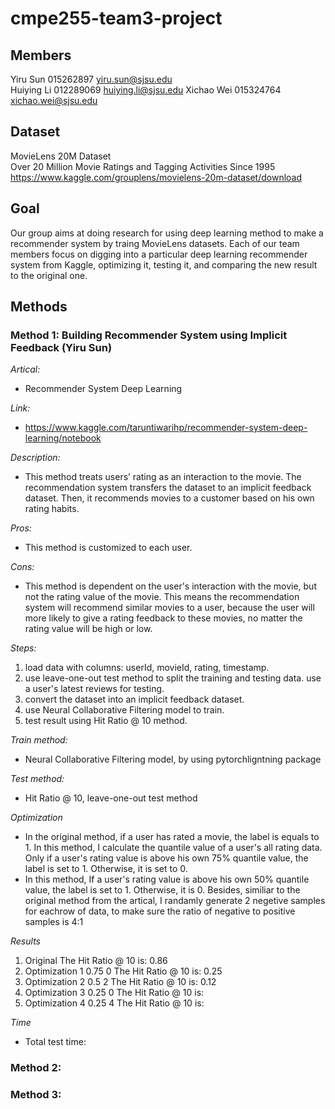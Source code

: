 # cmpe255-team3-project

## Members
Yiru Sun 015262897 yiru.sun@sjsu.edu<br/>
Huiying Li 012289069 huiying.li@sjsu.edu
Xichao Wei 015324764 xichao.wei@sjsu.edu

## Dataset
MovieLens 20M Dataset<br/>
Over 20 Million Movie Ratings and Tagging Activities Since 1995<br/>
https://www.kaggle.com/grouplens/movielens-20m-dataset/download

## Goal
Our group aims at doing research for using deep learning method to make a recommender system by traing MovieLens datasets. Each of our team members focus on digging into a particular deep learning recommender system from Kaggle, optimizing it, testing it, and comparing the new result to the original one.

## Methods
### Method 1: Building Recommender System using Implicit Feedback (Yiru Sun)
*Artical:* 
* Recommender System Deep Learning

*Link:* 
* https://www.kaggle.com/taruntiwarihp/recommender-system-deep-learning/notebook

*Description:* 
* This method treats users’ rating as an interaction to the movie. The recommendation system transfers the dataset to an implicit feedback dataset. Then, it recommends movies to a customer based on his own rating habits.

*Pros:* 
* This method is customized to each user.

*Cons:* 
* This method is dependent on the user's interaction with the movie, but not the rating value of the movie. This means the recommendation system will recommend similar movies to a user, because the user will more likely to give a rating feedback to these movies, no matter the rating value will be high or low.

*Steps:* 
1. load data with columns: userId, movieId, rating, timestamp.
2. use leave-one-out test method to split the training and testing data. use a user's latest reviews for testing.
3. convert the dataset into an implicit feedback dataset.
4. use Neural Collaborative Filtering model to train.
5. test result using Hit Ratio @ 10 method.

*Train method:* 
* Neural Collaborative Filtering model, by using pytorchligntning package

*Test method:* 
* Hit Ratio @ 10, leave-one-out test method

*Optimization*
* In the original method, if a user has rated a movie, the label is equals to 1. In this method, I calculate the quantile value of a user's all rating data. Only if a user's rating value is above his own 75% quantile value, the label is set to 1. Otherwise, it is set to 0.
* In this method, If a user's rating value is above his own 50% quantile value, the label is set to 1. Otherwise, it is 0. Besides, similiar to the original method from the artical, I randamly generate 2 negetive samples for eachrow of data, to make sure the ratio of negative to positive samples is 4:1

*Results*
1. Original The Hit Ratio @ 10 is: 0.86
2. Optimization 1 0.75 0 The Hit Ratio @ 10 is: 0.25
3. Optimization 2 0.5 2 The Hit Ratio @ 10 is: 0.12
4. Optimization 3 0.25 0 The Hit Ratio @ 10 is:
5. Optimization 4 0.25 4 The Hit Ratio @ 10 is:

*Time*
* Total test time:


### Method 2: 



### Method 3:



